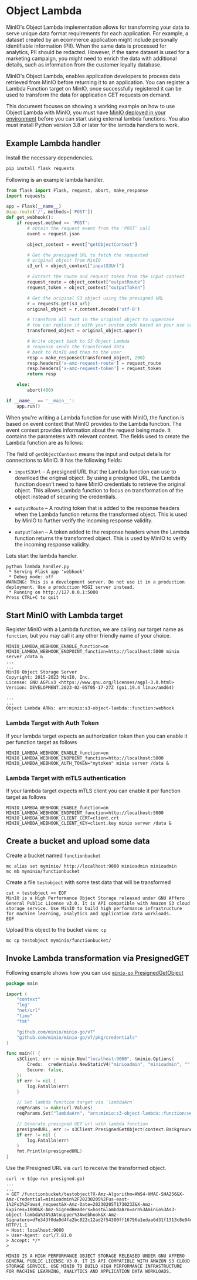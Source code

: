 # Object Lambda

MinIO's Object Lambda implementation allows for transforming your data to serve unique data format requirements for each application. For example, a dataset created by an ecommerce application might include personally identifiable information (PII). When the same data is processed for analytics, PII should be redacted. However, if the same dataset is used for a marketing campaign, you might need to enrich the data with additional details, such as information from the customer loyalty database.

MinIO's Object Lambda, enables application developers to process data retrieved from MinIO before returning it to an application. You can register a Lambda Function target on MinIO, once successfully registered it can be used to transform the data for application GET requests on demand.

This document focuses on showing a working example on how to use Object Lambda with MinIO, you must have [MinIO deployed in your environment](https://docs.min.io/community/minio-object-store/operations/installation.html) before you can start using external lambda functions. You also must install Python version 3.8 or later for the lambda handlers to work.

## Example Lambda handler

Install the necessary dependencies.
```sh
pip install flask requests
```

Following is an example lambda handler.
```py
from flask import Flask, request, abort, make_response
import requests

app = Flask(__name__)
@app.route('/', methods=['POST'])
def get_webhook():
	if request.method == 'POST':
		# obtain the request event from the 'POST' call
		event = request.json

		object_context = event["getObjectContext"]

		# Get the presigned URL to fetch the requested
		# original object from MinIO
		s3_url = object_context["inputS3Url"]

		# Extract the route and request token from the input context
		request_route = object_context["outputRoute"]
		request_token = object_context["outputToken"]

		# Get the original S3 object using the presigned URL
		r = requests.get(s3_url)
		original_object = r.content.decode('utf-8')

		# Transform all text in the original object to uppercase
		# You can replace it with your custom code based on your use case
		transformed_object = original_object.upper()

		# Write object back to S3 Object Lambda
		# response sends the transformed data
		# back to MinIO and then to the user
		resp = make_response(transformed_object, 200)
		resp.headers['x-amz-request-route'] = request_route
		resp.headers['x-amz-request-token'] = request_token
		return resp

	else:
		abort(400)

if __name__ == '__main__':
	app.run()
```

When you're writing a Lambda function for use with MinIO, the function is based on event context that MinIO provides to the Lambda function. The event context provides information about the request being made. It contains the parameters with relevant context. The fields used to create the Lambda function are as follows:

The field of `getObjectContext` means the input and output details for connections to MinIO. It has the following fields:

- `inputS3Url` – A presigned URL that the Lambda function can use to download the original object. By using a presigned URL, the Lambda function doesn't need to have MinIO credentials to retrieve the original object. This allows Lambda function to focus on transformation of the object instead of securing the credentials.

- `outputRoute` – A routing token that is added to the response headers when the Lambda function returns the transformed object. This is used by MinIO to further verify the incoming response validity.

- `outputToken` – A token added to the response headers when the Lambda function returns the transformed object. This is used by MinIO to verify the incoming response validity.

Lets start the lambda handler.

```
python lambda_handler.py
 * Serving Flask app 'webhook'
 * Debug mode: off
WARNING: This is a development server. Do not use it in a production deployment. Use a production WSGI server instead.
 * Running on http://127.0.0.1:5000
Press CTRL+C to quit
```

## Start MinIO with Lambda target

Register MinIO with a Lambda function, we are calling our target name as `function`, but you may call it any other friendly name of your choice.
```
MINIO_LAMBDA_WEBHOOK_ENABLE_function=on MINIO_LAMBDA_WEBHOOK_ENDPOINT_function=http://localhost:5000 minio server /data &
...
...
MinIO Object Storage Server
Copyright: 2015-2023 MinIO, Inc.
License: GNU AGPLv3 <https://www.gnu.org/licenses/agpl-3.0.html>
Version: DEVELOPMENT.2023-02-05T05-17-27Z (go1.19.4 linux/amd64)

...
...
Object Lambda ARNs: arn:minio:s3-object-lambda::function:webhook

```

### Lambda Target with Auth Token

If your lambda target expects an authorization token then you can enable it per function target as follows

```
MINIO_LAMBDA_WEBHOOK_ENABLE_function=on MINIO_LAMBDA_WEBHOOK_ENDPOINT_function=http://localhost:5000 MINIO_LAMBDA_WEBHOOK_AUTH_TOKEN="mytoken" minio server /data &
```

### Lambda Target with mTLS authentication

If your lambda target expects mTLS client you can enable it per function target as follows
```
MINIO_LAMBDA_WEBHOOK_ENABLE_function=on MINIO_LAMBDA_WEBHOOK_ENDPOINT_function=http://localhost:5000 MINIO_LAMBDA_WEBHOOK_CLIENT_CERT=client.crt MINIO_LAMBDA_WEBHOOK_CLIENT_KEY=client.key minio server /data &
```

## Create a bucket and upload some data

Create a bucket named `functionbucket`
```
mc alias set myminio/ http://localhost:9000 minioadmin minioadmin
mc mb myminio/functionbucket
```

Create a file `testobject` with some test data that will be transformed
```
cat > testobject << EOF
MinIO is a High Performance Object Storage released under GNU Affero General Public License v3.0. It is API compatible with Amazon S3 cloud storage service. Use MinIO to build high performance infrastructure for machine learning, analytics and application data workloads.
EOF
```

Upload this object to the bucket via `mc cp`
```
mc cp testobject myminio/functionbucket/
```

## Invoke Lambda transformation via PresignedGET

Following example shows how you can use [`minio-go` PresignedGetObject](https://docs.min.io/community/minio-object-store/developers/go/API.html#presignedgetobject-ctx-context-context-bucketname-objectname-string-expiry-time-duration-reqparams-url-values-url-url-error)
```go
package main

import (
	"context"
	"log"
	"net/url"
	"time"
	"fmt"

	"github.com/minio/minio-go/v7"
	"github.com/minio/minio-go/v7/pkg/credentials"
)

func main() {
	s3Client, err := minio.New("localhost:9000", &minio.Options{
		Creds:  credentials.NewStaticV4("minioadmin", "minioadmin", ""),
		Secure: false,
	})
	if err != nil {
		log.Fatalln(err)
	}

	// Set lambda function target via `lambdaArn`
	reqParams := make(url.Values)
	reqParams.Set("lambdaArn", "arn:minio:s3-object-lambda::function:webhook")

	// Generate presigned GET url with lambda function
	presignedURL, err := s3Client.PresignedGetObject(context.Background(), "functionbucket", "testobject", time.Duration(1000)*time.Second, reqParams)
	if err != nil {
		log.Fatalln(err)
	}
	fmt.Println(presignedURL)
}
```

Use the Presigned URL via `curl` to receive the transformed object.
```
curl -v $(go run presigned.go)
...
...
> GET /functionbucket/testobject?X-Amz-Algorithm=AWS4-HMAC-SHA256&X-Amz-Credential=minioadmin%2F20230205%2Fus-east-1%2Fs3%2Faws4_request&X-Amz-Date=20230205T173023Z&X-Amz-Expires=1000&X-Amz-SignedHeaders=host&lambdaArn=arn%3Aminio%3As3-object-lambda%3A%3Atoupper%3Awebhook&X-Amz-Signature=d7e343f0da9d4fa2bc822c12ad2f54300ff16796a1edaa6d31f1313c8e94d5b2 HTTP/1.1
> Host: localhost:9000
> User-Agent: curl/7.81.0
> Accept: */*
>

MINIO IS A HIGH PERFORMANCE OBJECT STORAGE RELEASED UNDER GNU AFFERO GENERAL PUBLIC LICENSE V3.0. IT IS API COMPATIBLE WITH AMAZON S3 CLOUD STORAGE SERVICE. USE MINIO TO BUILD HIGH PERFORMANCE INFRASTRUCTURE FOR MACHINE LEARNING, ANALYTICS AND APPLICATION DATA WORKLOADS.
```
